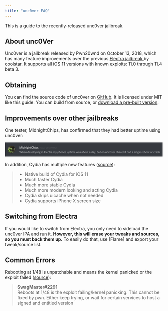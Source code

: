 ```yaml
---
title: "unc0ver FAQ"
---
```


This is a guide to the recently-released unc0ver jailbreak.

## About unc0Ver

Unc0ver is a jailbreak released by Pwn20wnd on October 13, 2018, which has many feature improvements over the previous [Electra jailbreak ](https://github.com/coolstar/electra1131) by coolstar. It supports all iOS 11 versions with known exploits: 11.0 through 11.4 beta 3.

## Obtaining

You can find the source code of unc0ver on [GitHub](https://github.com/pwn20wndstuff/Undecimus). It is licensed under MIT like this guide. You can build from source, or [download a pre-built version](https://github.com/pwn20wndstuff/Undecimus/raw/master/Resources/Undecimus.ipa).

## Improvements over other jailbreaks

One tester, MidnightChips, has confirmed that they had better uptime using unc0ver:

![MidnightChips' experience with uptime on unc0ver](assets/midnightchips_uptime.png)

In addition, Cydia has multiple new features ([source](https://www.reddit.com/r/jailbreak/comments/9nwxei/release_unc0ver_the_most_advanced_jailbreak_tool/)):

> * Native build of Cydia for iOS 11
> * Much faster Cydia
> * Much more stable Cydia
> * Much more modern looking and acting Cydia
> * Cydia skips uicache when not needed
> * Cydia supports iPhone X screen size

## Switching from Electra

If you would like to switch from Electra, you only need to sideload the unc0ver IPA and run it. **However, this will erase your tweaks and sources, so you must back them up.** To easily do that, use [Flame] and export your tweak/source list.

## Common Errors

Rebooting at 1/48 is unpatchable and means the kernel panicked or the exploit failed ([source](https://discordapp.com/channels/349243932447604736/500765231891611649/500795084594216970)):

> **SwagMaster#2291**  
> Reboots at 1/48 is the exploit failing/kernel panicking. This cannot be fixed by pwn. Either keep trying, or wait for certain services to host a signed and entitled version